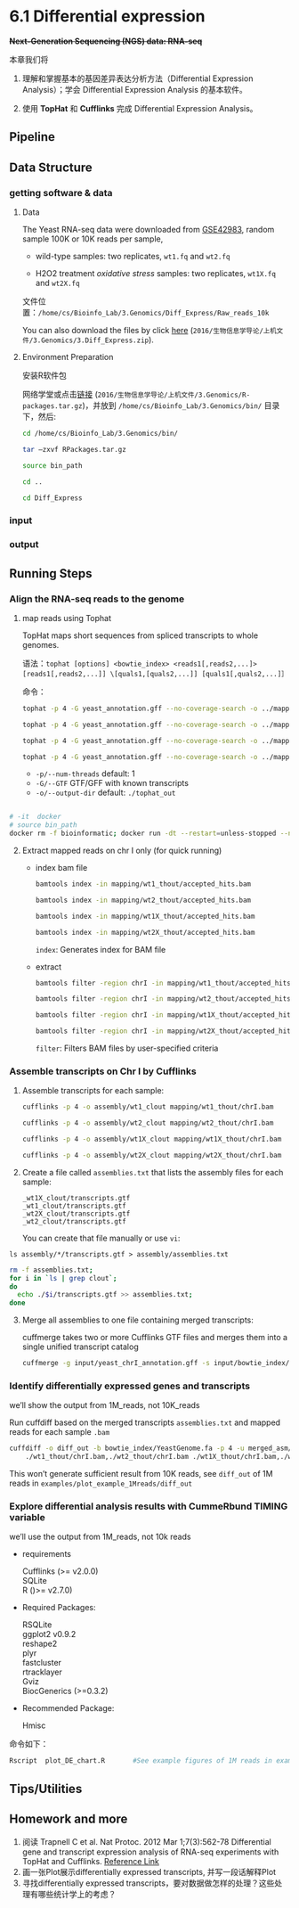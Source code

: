 # 6.1 Differential expression

~~**Next-Generation Sequencing (NGS) data: RNA-seq**~~

本章我们将

1. 理解和掌握基本的基因差异表达分析方法（Differential Expression Analysis）；学会 Differential Expression Analysis 的基本软件。

2. 使用 **TopHat** 和 **Cufflinks** 完成 Differential Expression Analysis。


## Pipeline


## Data Structure

### getting software & data

1. Data

   The Yeast RNA-seq data were downloaded from [GSE42983](https://www.ncbi.nlm.nih.gov/geo/query/acc.cgi?acc=GSE42983), 
       random sample 100K or 10K reads per sample,
   
   - wild-type samples: two replicates, `wt1.fq` and `wt2.fq`
   
   - H2O2 treatment _oxidative stress_ samples: two replicates, `wt1X.fq` and `wt2X.fq`
   
   文件位置：`/home/cs/Bioinfo_Lab/3.Genomics/Diff_Express/Raw_reads_10k`
   
   You can also download the files by click [here](https://www.jianguoyun.com/p/DTCJc-gQ0NLuBRj9kQ4#) (`2016/生物信息学导论/上机文件/3.Genomics/3.Diff_Express.zip`).

2. Environment Preparation

   安装R软件包
   
   网络学堂或点击[链接](https://www.jianguoyun.com/p/DTCJc-gQ0NLuBRj9kQ4#) (`2016/生物信息学导论/上机文件/3.Genomics/R-packages.tar.gz`)，并放到 `/home/cs/Bioinfo_Lab/3.Genomics/bin/` 目录下，然后:
   
   ```bash
   cd /home/cs/Bioinfo_Lab/3.Genomics/bin/
   
   tar –zxvf RPackages.tar.gz         
   
   source bin_path
   
   cd ..
   
   cd Diff_Express
   ```

### input

### output

## Running Steps

### Align the RNA-seq reads to the genome

1. map reads using Tophat

   TopHat maps short sequences from spliced transcripts to whole genomes.
   
   语法：`tophat [options] <bowtie_index> <reads1[,reads2,...]> [reads1[,reads2,...]] \[quals1,[quals2,...]] [quals1[,quals2,...]］`
   
   命令：
   
   ```bash
   tophat -p 4 -G yeast_annotation.gff --no-coverage-search -o ../mapping/wt1_thout bowtie_index/YeastGenome wt1.fq 
   
   tophat -p 4 -G yeast_annotation.gff --no-coverage-search -o ../mapping/wt2_thout bowtie_index/YeastGenome wt2.fq 
   
   tophat -p 4 -G yeast_annotation.gff --no-coverage-search -o ../mapping/wt1X_thout bowtie_index/YeastGenome wt1X.fq 
   
   tophat -p 4 -G yeast_annotation.gff --no-coverage-search -o ../mapping/wt2X_thout  bowtie_index/YeastGenome wt2X.fq
   ```
   
   - `-p/--num-threads`  default: 1                     
   - `-G/--GTF`          GTF/GFF with known transcripts 
   - `-o/--output-dir`   default: `./tophat_out`          

```bash

# -it  docker
# source bin_path
docker rm -f bioinformatic; docker run -dt --restart=unless-stopped --name bioinformatic bioinfo

```     
   
2. Extract mapped reads on chr I only (for quick running)
   
   - index bam file
   
     ```bash
     bamtools index -in mapping/wt1_thout/accepted_hits.bam 
     
     bamtools index -in mapping/wt2_thout/accepted_hits.bam 
     
     bamtools index -in mapping/wt1X_thout/accepted_hits.bam
     
     bamtools index -in mapping/wt2X_thout/accepted_hits.bam
     ```
     
     `index`: Generates index for BAM file
     
   - extract
     
     ```bash
     bamtools filter -region chrI -in mapping/wt1_thout/accepted_hits.bam -out mapping/wt1_thout/chrI.bam
     
     bamtools filter -region chrI -in mapping/wt2_thout/accepted_hits.bam -out mapping/wt2_thout/chrI.bam
     
     bamtools filter -region chrI -in mapping/wt1X_thout/accepted_hits.bam -out mapping/wt1X_thout/chrI.bam
     
     bamtools filter -region chrI -in mapping/wt2X_thout/accepted_hits.bam -out mapping/wt2X_thout/chrI.bam
     ```
     
     `filter`: Filters BAM files by user-specified criteria

### Assemble transcripts on Chr I by Cufflinks

1. Assemble transcripts for each sample:
   
   ```bash
   cufflinks -p 4 -o assembly/wt1_clout mapping/wt1_thout/chrI.bam 
   
   cufflinks -p 4 -o assembly/wt2_clout mapping/wt2_thout/chrI.bam 
   
   cufflinks -p 4 -o assembly/wt1X_clout mapping/wt1X_thout/chrI.bam 
   
   cufflinks -p 4 -o assembly/wt2X_clout mapping/wt2X_thout/chrI.bam
   ```
   
2. Create a file called `assemblies.txt` that lists the assembly files for each sample:
   
   ```
   _wt1X_clout/transcripts.gtf
   _wt1_clout/transcripts.gtf
   _wt2X_clout/transcripts.gtf   
   _wt2_clout/transcripts.gtf
   ```

   You can create that file manually or use `vi`:
   
`ls assembly/*/transcripts.gtf > assembly/assemblies.txt`

   ```bash
   rm -f assemblies.txt;
   for i in `ls | grep clout`;
   do 
     echo ./$i/transcripts.gtf >> assemblies.txt;
   done
   ```
   
3. Merge all assemblies to one file containing merged transcripts:
   
   cuffmerge takes two or more Cufflinks GTF files and merges them into a single unified transcript catalog
   
   ```bash
   cuffmerge -g input/yeast_chrI_annotation.gff -s input/bowtie_index/YeastGenome.fa -p 4 -o assembly/merged assembly/assemblies.txt 
   ```

### Identify differentially expressed genes and transcripts

we’ll show the output from 1M_reads, not 10K_reads

Run cuffdiff based on the merged transcripts `assemblies.txt` and mapped reads for each sample `.bam`

```bash
cuffdiff -o diff_out -b bowtie_index/YeastGenome.fa -p 4 -u merged_asm/merged.gtf \
    ./wt1_thout/chrI.bam,./wt2_thout/chrI.bam ./wt1X_thout/chrI.bam,./wt2X_thout/chrI.bam
```

This won’t generate sufficient result from 10K reads, see `diff_out` of 1M reads in `examples/plot_example_1Mreads/diff_out` 

### Explore differential analysis results with CummeRbund TIMING variable

we’ll use the output from 1M_reads, not 10k reads

- requirements

  Cufflinks (>= v2.0.0)  
  SQLite  
  R ()>= v2.7.0)

- Required Packages:

  RSQLite  
  ggplot2 v0.9.2  
  reshape2  
  plyr  
  fastcluster  
  rtracklayer  
  Gviz  
  BiocGenerics (>=0.3.2)  

- Recommended Package:

  Hmisc

命令如下：

```bash
Rscript  plot_DE_chart.R       #See example figures of 1M reads in examples/plot_example_1Mreads/DE_plots
```

## Tips/Utilities

## Homework and more

1. 阅读 Trapnell C et al. Nat Protoc. 2012 Mar 1;7(3):562-78 Differential gene and transcript expression analysis of RNA-seq experiments with TopHat and Cufflinks. [Reference Link](http://www.ncbi.nlm.nih.gov/pubmed/22383036)
2. 画一张Plot展示differentially expressed transcripts, 并写一段话解释Plot
3. 寻找differentially expressed transcripts，要对数据做怎样的处理？这些处理有哪些统计学上的考虑？



